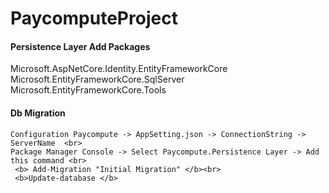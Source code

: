 # PaycomputeProject

#### Persistence Layer Add Packages 

Microsoft.AspNetCore.Identity.EntityFrameworkCore<br>
Microsoft.EntityFrameworkCore.SqlServer<br>
Microsoft.EntityFrameworkCore.Tools

#### Db Migration 

```
Configuration Paycompute -> AppSetting.json -> ConnectionString -> ServerName  <br>
Package Manager Console -> Select Paycompute.Persistence Layer -> Add this command <br>
 <b> Add-Migration "Initial Migration" </b><br>
 <b>Update-database </b>
 ```
